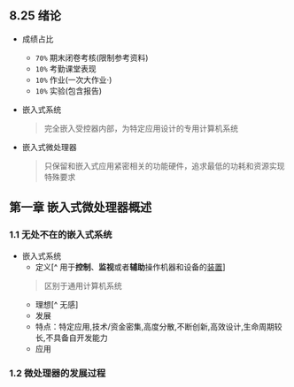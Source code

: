 ## 8.25 绪论
- 成绩占比
	- `70%` 期末闭卷考核(限制参考资料)
	- `10%` 考勤课堂表现
	- `10%` 作业(一次大作业·)
	- `10%` 实验(包含报告)
	
- 嵌入式系统
	
	> 完全嵌入受控器内部，为特定应用设计的专用计算机系统
	
- 嵌入式微处理器
	> 只保留和嵌入式应用紧密相关的功能硬件，追求最低的功耗和资源实现特殊要求 
	



## 第一章 嵌入式微处理器概述
### 1.1 无处不在的嵌入式系统
- 嵌入式系统
	- 定义[^ 用于**控制**、**监视**或者**辅助**操作机器和设备的<u>装置</u>]
	> 区别于通用计算机系统
	- 理想[^ 无感]
	- 发展
	- 特点：特定应用,技术/资金密集,高度分散,不断创新,高效设计,生命周期较长,不具备自开发能力
	- 应用

### 1.2 微处理器的发展过程
